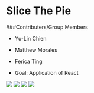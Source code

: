 # Slice The Pie
###Contributers/Group Members

* Yu-Lin Chien
* Matthew Morales
* Ferica Ting

* Goal: Application of React

![](Pictures/Mod1.png)
![](Pictures/Mod2.png)
![](Pictures/Mod1-1.png)
![](Pictures/Mod1-2.png)
